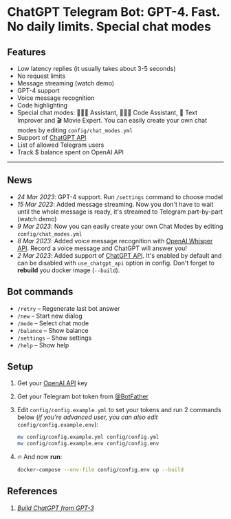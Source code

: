 # ChatGPT Telegram Bot: **GPT-4. Fast. No daily limits. Special chat modes**

## Features

- Low latency replies (it usually takes about 3-5 seconds)
- No request limits
- Message streaming (watch demo)
- GPT-4 support
- Voice message recognition
- Code highlighting
- Special chat modes: 👩🏼‍🎓 Assistant, 👩🏼‍💻 Code Assistant, 📝 Text Improver and 🎬 Movie Expert. You can easily create your own chat modes by editing `config/chat_modes.yml`
- Support of [ChatGPT API](https://platform.openai.com/docs/guides/chat/introduction)
- List of allowed Telegram users
- Track $ balance spent on OpenAI API

---

## News

- _24 Mar 2023_: GPT-4 support. Run `/settings` command to choose model
- _15 Mar 2023_: Added message streaming. Now you don't have to wait until the whole message is ready, it's streamed to Telegram part-by-part (watch demo)
- _9 Mar 2023_: Now you can easily create your own Chat Modes by editing `config/chat_modes.yml`
- _8 Mar 2023_: Added voice message recognition with [OpenAI Whisper API](https://openai.com/blog/introducing-chatgpt-and-whisper-apis). Record a voice message and ChatGPT will answer you!
- _2 Mar 2023_: Added support of [ChatGPT API](https://platform.openai.com/docs/guides/chat/introduction). It's enabled by default and can be disabled with `use_chatgpt_api` option in config. Don't forget to **rebuild** you docker image (`--build`).

## Bot commands

- `/retry` – Regenerate last bot answer
- `/new` – Start new dialog
- `/mode` – Select chat mode
- `/balance` – Show balance
- `/settings` – Show settings
- `/help` – Show help

## Setup

1. Get your [OpenAI API](https://openai.com/api/) key

2. Get your Telegram bot token from [@BotFather](https://t.me/BotFather)

3. Edit `config/config.example.yml` to set your tokens and run 2 commands below (_if you're advanced user, you can also edit_ `config/config.example.env`):

   ```bash
   mv config/config.example.yml config/config.yml
   mv config/config.example.env config/config.env
   ```

4. 🔥 And now **run**:
   ```bash
   docker-compose --env-file config/config.env up --build
   ```

## References

1. [_Build ChatGPT from GPT-3_](https://learnprompting.org/docs/applied_prompting/build_chatgpt)
